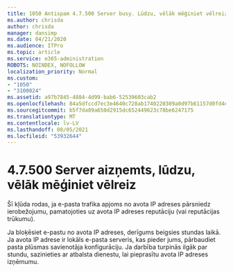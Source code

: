 ```yaml
---
title: 1050 Antispam 4.7.500 Server busy. Lūdzu, vēlāk mēģiniet vēlreiz no [XXX.XXX.XXX.XXX]
ms.author: chrisda
author: chrisda
manager: dansimp
ms.date: 04/21/2020
ms.audience: ITPro
ms.topic: article
ms.service: o365-administration
ROBOTS: NOINDEX, NOFOLLOW
localization_priority: Normal
ms.custom:
- "1050"
- "3100024"
ms.assetid: a97b7845-4884-4d99-bab6-52539603cab2
ms.openlocfilehash: 84a5dfccd7ec3e4640c728ab1740220309a0d97b61157d0fd4e463ed95aef0d2
ms.sourcegitcommit: b5f7da89a650d2915dc652449623c78be6247175
ms.translationtype: MT
ms.contentlocale: lv-LV
ms.lasthandoff: 08/05/2021
ms.locfileid: "53932644"
---
```

# <a name="47500-server-busy-please-try-again-later"></a>4.7.500 Server aizņemts, lūdzu, vēlāk mēģiniet vēlreiz

Šī kļūda rodas, ja e-pasta trafika apjoms no avota IP adreses pārsniedz ierobežojumu, pamatojoties uz avota IP adreses reputāciju (vai reputācijas trūkumu).

Ja bloķēsiet e-pastu no avota IP adreses, derīgums beigsies stundas laikā. Ja avota IP adrese ir lokāls e-pasta serveris, kas pieder jums, pārbaudiet pasta plūsmas savienotāja konfigurāciju. Ja darbība turpinās ilgāk par stundu, sazinieties ar atbalsta dienestu, lai pieprasītu avota IP adreses izņēmumu.
